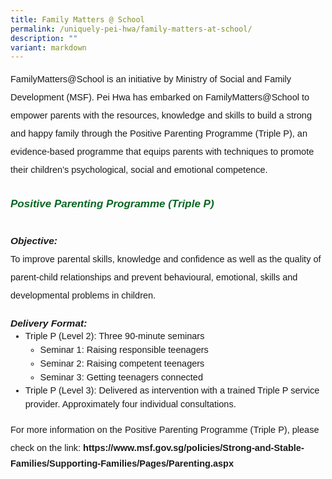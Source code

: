 ```yaml
---
title: Family Matters @ School
permalink: /uniquely-pei-hwa/family-matters-at-school/
description: ""
variant: markdown
---
```

<p style="font-size:14.5px; line-height:2;font-family:sans-serif;margin-top:0px;">FamilyMatters@School is an initiative by Ministry of Social and Family Development (MSF). Pei Hwa has embarked on FamilyMatters@School to empower parents with the resources, knowledge and skills to build a strong and happy family through the Positive Parenting Programme (Triple P), an evidence-based programme that equips parents with techniques to promote their children’s&nbsp;psychological, social and emotional competence.</p>

<h6 style="color:#0B6623;font-family:sans-serif;font-weight:bold;margin-top:30px;"><strong style="font-family:sans-serif;font-size:17px;color:#0B6623;">Positive Parenting Programme (Triple P)</strong></h6>

 <p style="line-height:2;margin-top:5px;margin-bottom:0;font-family:sans-serif;font-size:15.5px;"><strong style="font-family:sans-serif;"><em style="font-family:sans-serif;">Objective:<br></em></strong></p>

<p style="font-size:14.5px; line-height:2;margin-top:0px;font-family:sans-serif;">To improve parental skills, knowledge and confidence as well as the quality of parent-child relationships and prevent behavioural, emotional, skills and developmental problems in children.</p>

<p style="line-height:2;margin-top:5px;margin-bottom:0;font-family:sans-serif;font-size:15.5px;"><strong style="font-family:sans-serif;"><em style="font-family:sans-serif;">Delivery Format:</em></strong></p>

<ul style="margin-top:-5px;">
<li style="font-size:14.5px; line-height:1.5;font-family:sans-serif;">Triple P (Level 2): Three 90-minute seminars</li>
<ul style="margin-top:0px;">
<li style="font-size:14.5px; line-height:1.5;font-family:sans-serif;">Seminar 1: Raising responsible teenagers</li>
<li style="font-size:14.5px; line-height:1.5;font-family:sans-serif;">Seminar 2: Raising competent teenagers</li>
<li style="font-size:14.5px; line-height:1.5;font-family:sans-serif;">Seminar 3: Getting teenagers connected</li>
</ul>
<li style="font-size:14.5px; line-height:1.5;font-family:sans-serif;margin-bottom:0px;">Triple P (Level 3): Delivered as intervention with a trained Triple P service provider. Approximately four individual consultations.</li>
</ul>

<p style="margin-top:15px;font-size:14.5px; line-height:2;font-family:sans-serif;">For more information on the Positive Parenting Programme (Triple P), please check on the link:&nbsp;<a href="https://www.msf.gov.sg/policies/Strong-and-Stable-Families/Supporting-Families/Pages/Parenting.aspx" style="font-size:14.5px; line-height:1.5;font-family:sans-serif;font-weight:bold;text-decoration: none;">https://www.msf.gov.sg/policies/Strong-and-Stable-Families/Supporting-Families/Pages/Parenting.aspx</a></p>